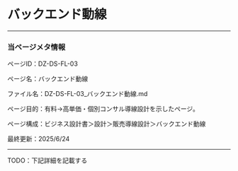 # バックエンド動線

---

### 当ページメタ情報

ページID：DZ-DS-FL-03

ページ名：バックエンド動線

ファイル名：DZ-DS-FL-03_バックエンド動線.md

ページ目的：有料→高単価・個別コンサル導線設計を示したページ。

ページ構成：ビジネス設計書＞設計＞販売導線設計＞バックエンド動線

最終更新：2025/6/24

---

TODO：下記詳細を記載する
